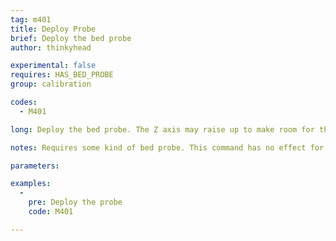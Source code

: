 ```yaml
---
tag: m401
title: Deploy Probe
brief: Deploy the bed probe
author: thinkyhead

experimental: false
requires: HAS_BED_PROBE
group: calibration

codes:
  - M401

long: Deploy the bed probe. The Z axis may raise up to make room for the probe to deploy.

notes: Requires some kind of bed probe. This command has no effect for probes that don't deploy.

parameters:

examples:
  -
    pre: Deploy the probe
    code: M401

---
```


